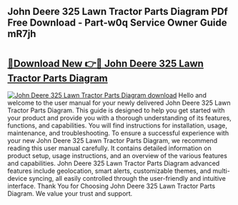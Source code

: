## John Deere 325 Lawn Tractor Parts Diagram PDf Free Download - Part-w0q Service Owner Guide mR7jh

# <h2><a href="http://dft1y1i.blite.top/?on=John+Deere+325+Lawn+Tractor+Parts+Diagram">🔗Download New 👉🔴 John Deere 325 Lawn Tractor Parts Diagram</a></h2>

[![John Deere 325 Lawn Tractor Parts Diagram download](https://i.imgur.com/lujVjoI.png)](http://dft1y1i.blite.top/?on=John+Deere+325+Lawn+Tractor+Parts+Diagram)
Hello and welcome to the user manual for your newly delivered John Deere 325 Lawn Tractor Parts Diagram. This guide is designed to help you get started with your product and provide you with a thorough understanding of its features, functions, and capabilities. You will find instructions for installation, usage, maintenance, and troubleshooting. To ensure a successful experience with your new John Deere 325 Lawn Tractor Parts Diagram, we recommend reading this user manual carefully. It contains detailed information on product setup, usage instructions, and an overview of the various features and capabilities. John Deere 325 Lawn Tractor Parts Diagram advanced features include geolocation, smart alerts, customizable themes, and multi-device syncing, all easily controlled through the user-friendly and intuitive interface. Thank You for Choosing John Deere 325 Lawn Tractor Parts Diagram. We value your trust and support.
